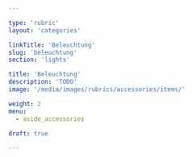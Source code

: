 ```yaml
---

type: 'rubric'
layout: 'categories'

linkTitle: 'Beleuchtung'
slug: 'beleuchtung'
section: 'lights'

title: 'Beleuchtung'
description: 'TODO'
image: '/media/images/rubrics/accessories/items/'

weight: 2
menu:
  - aside_accessories  

draft: true

---
```

